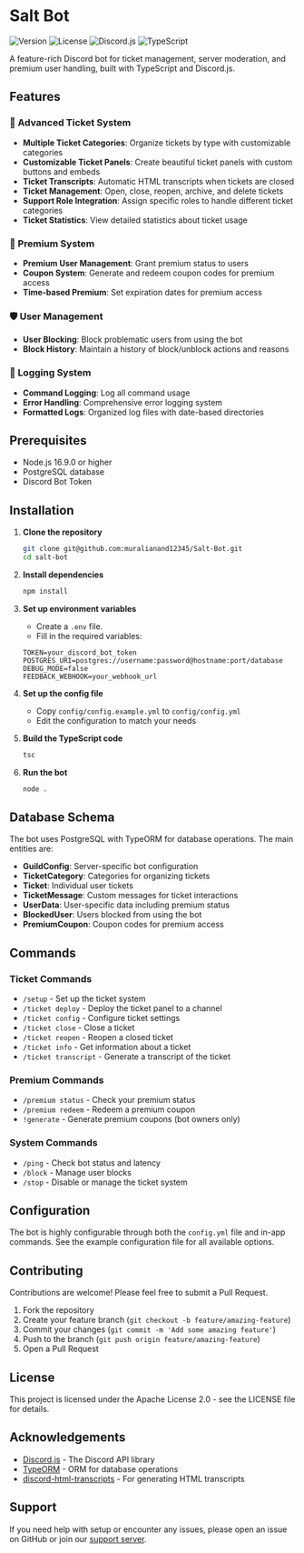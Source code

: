 # Salt Bot

![Version](https://img.shields.io/badge/version-1.0.0-blue)
![License](https://img.shields.io/badge/license-Apache%202.0-green)
![Discord.js](https://img.shields.io/badge/discord.js-v14-7289da)
![TypeScript](https://img.shields.io/badge/typescript-v5.2.2-blue)

A feature-rich Discord bot for ticket management, server moderation, and premium user handling, built with TypeScript and Discord.js.

## Features

### 🎫 Advanced Ticket System

- **Multiple Ticket Categories**: Organize tickets by type with customizable categories
- **Customizable Ticket Panels**: Create beautiful ticket panels with custom buttons and embeds
- **Ticket Transcripts**: Automatic HTML transcripts when tickets are closed
- **Ticket Management**: Open, close, reopen, archive, and delete tickets
- **Support Role Integration**: Assign specific roles to handle different ticket categories
- **Ticket Statistics**: View detailed statistics about ticket usage

### 💎 Premium System

- **Premium User Management**: Grant premium status to users
- **Coupon System**: Generate and redeem coupon codes for premium access
- **Time-based Premium**: Set expiration dates for premium access

### 🛡️ User Management

- **User Blocking**: Block problematic users from using the bot
- **Block History**: Maintain a history of block/unblock actions and reasons

### 📝 Logging System

- **Command Logging**: Log all command usage
- **Error Handling**: Comprehensive error logging system
- **Formatted Logs**: Organized log files with date-based directories

## Prerequisites

- Node.js 16.9.0 or higher
- PostgreSQL database
- Discord Bot Token

## Installation

1. **Clone the repository**
   ```bash
   git clone git@github.com:muralianand12345/Salt-Bot.git
   cd salt-bot
   ```

2. **Install dependencies**
   ```bash
   npm install
   ```

3. **Set up environment variables**
   - Create a `.env` file.
   - Fill in the required variables:
   ```
   TOKEN=your_discord_bot_token
   POSTGRES_URI=postgres://username:password@hostname:port/database
   DEBUG_MODE=false
   FEEDBACK_WEBHOOK=your_webhook_url
   ```

4. **Set up the config file**
   - Copy `config/config.example.yml` to `config/config.yml`
   - Edit the configuration to match your needs

5. **Build the TypeScript code**
   ```bash
   tsc
   ```

6. **Run the bot**
   ```bash
   node .
   ```

## Database Schema

The bot uses PostgreSQL with TypeORM for database operations. The main entities are:

- **GuildConfig**: Server-specific bot configuration
- **TicketCategory**: Categories for organizing tickets
- **Ticket**: Individual user tickets
- **TicketMessage**: Custom messages for ticket interactions
- **UserData**: User-specific data including premium status
- **BlockedUser**: Users blocked from using the bot
- **PremiumCoupon**: Coupon codes for premium access

## Commands

### Ticket Commands

- `/setup` - Set up the ticket system
- `/ticket deploy` - Deploy the ticket panel to a channel
- `/ticket config` - Configure ticket settings
- `/ticket close` - Close a ticket
- `/ticket reopen` - Reopen a closed ticket
- `/ticket info` - Get information about a ticket
- `/ticket transcript` - Generate a transcript of the ticket

### Premium Commands

- `/premium status` - Check your premium status
- `/premium redeem` - Redeem a premium coupon
- `!generate` - Generate premium coupons (bot owners only)

### System Commands

- `/ping` - Check bot status and latency
- `/block` - Manage user blocks
- `/stop` - Disable or manage the ticket system

## Configuration

The bot is highly configurable through both the `config.yml` file and in-app commands. See the example configuration file for all available options.

## Contributing

Contributions are welcome! Please feel free to submit a Pull Request.

1. Fork the repository
2. Create your feature branch (`git checkout -b feature/amazing-feature`)
3. Commit your changes (`git commit -m 'Add some amazing feature'`)
4. Push to the branch (`git push origin feature/amazing-feature`)
5. Open a Pull Request

## License

This project is licensed under the Apache License 2.0 - see the LICENSE file for details.

## Acknowledgements

- [Discord.js](https://discord.js.org/) - The Discord API library
- [TypeORM](https://typeorm.io/) - ORM for database operations
- [discord-html-transcripts](https://github.com/ItzDerock/discord-html-transcripts) - For generating HTML transcripts

## Support

If you need help with setup or encounter any issues, please open an issue on GitHub or join our [support server](https://discord.gg/XzE9hSbsNb).